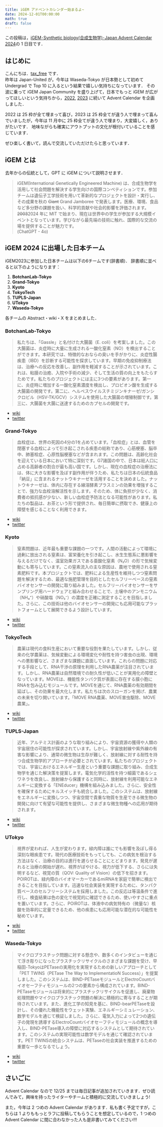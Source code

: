 ```yaml
---
title: iGEM アドベントカレンダー始まるよ~
date: 2024-12-01T00:00:00
math: true
draft: false
---
```


この投稿は，[iGEM･Synthetic biology(合成生物学)･Japan Advent Calendar 2024](https://adventar.org/calendars/10451)の 1 日目です．

## はじめに
こんにちは．[tax_free](https://x.com/taxfree_python) です．  
昨年は Japan-United が，今年は Waseda-Tokyo が日本勢として初めて Undergrad で Top 10 に入るという結果で嬉しい気持ちになっています．
その波に乗って iGEM Japan Community を盛り上げて，日本でもっと iGEM が広がってほしいという気持ちから，[2022](https://adventar.org/calendars/7510), [2023](https://adventar.org/calendars/8876) に続いて Advent Calendar を企画しました．

2022 は 25 枠が全て埋まって喜び，2023 は 25 枠全てが違う人で埋まって喜んでいましたが，今年は 11 月中に 25 枠全てが違う人で埋まり，大変嬉しく，ありがたいです．
地味ながらも確実にアウトプットの文化が根付いていることを感じています．


ぜひ楽しく書いて，読んで交流していただけたらと思っています．
<!--more-->

## iGEM とは
去年からの伝統として，GPT に iGEM について説明させます．

> iGEM(International Genetically Engineered Machine) は、合成生物学を活用して社会問題を解決する学生向けの国際コンペティションです。参加チームは遺伝子工学技術を用いて革新的なプロジェクトを設計・実行し、その成果を秋の ~~Giant~~ Grand Jamboree で発表します。医療、環境、食品など多分野の課題を扱い、科学的貢献や社会的影響を評価されます。~~2003~~2024 年に MIT で始まり、現在は世界中の学生が参加する大規模イベントとなっています。学びながら最先端の技術に触れ、国際的な交流の場を提供することが魅力です。  
(ChatGPT - 4o)

## iGEM 2024 に出場した日本チーム
iGEM2023に参加した日本チームは以下の6チームです(辞書順)．
辞書順に並べると以下のようになります：

1. **BotchanLab-Tokyo**  
2. **Grand-Tokyo**  
3. **Kyoto**  
4. **TokyoTech**  
5. **TUPLS-Japan**  
6. **UTokyo**  
7. **Waseda-Tokyo**


各チームの Abstract・wiki・X をまとめました．

### BotchanLab-Tokyo
> 私たちは、「Gassle」と名付けた大腸菌（E. coli）を考案しました。この大腸菌は、炎症時に大量に生成される一酸化窒素（NO）を検出することができます。本研究では、特徴的なおならの臭いを手がかりに、炎症性腸疾患（IBD）を診断する可能性を探求しています。早期の免疫抑制療法は、治療への反応を改善し、副作用を軽減することが示されています。これは、粘膜の治癒、入院や手術の減少、そして生活の質の向上をもたらすためです。私たちのプロジェクトには主に3つの要素があります。第一に、炎症時に増加する一酸化窒素濃度を検出し、プロピオン酸を生成する大腸菌の開発です。第二に、ヘルペスウイルスチミジンキナーゼ/ガンシクロビル（HSV-TK/GCV）システムを使用した大腸菌の増殖制御です。第三に、大腸菌を大腸に送達するためのカプセルの開発です。


- [wiki](https://2024.igem.wiki/botchanlab-tokyo)
- [twitter](https://x.com/botchanlab)




### Grand-Tokyo
> 血栓症は、世界の死因の4分の1を占めています。「血栓症」とは、血管を閉塞する血栓によって引き起こされる疾患の総称であり、心筋梗塞、脳卒中、肺塞栓症、心原性脳梗塞などが含まれます。この問題は、高齢化社会を迎えている日本において特に深刻です。G7諸国の中で、日本は総人口に占める高齢者の割合が最も高い国です。しかし、現在の血栓症の治療法には、体に大きな影響を及ぼす副作用が伴うため、私たちは日本の伝統食品「納豆」に含まれるナットウキナーゼを活用することを決めました。ナットウキナーゼは、体内に存在する線溶酵素プラスミンの効果を増強することで、強力な血栓溶解活性を示します。そのため、体に負担が少なく、消費者の抵抗感が少ない、新しい血栓症予防法となる可能性があります。私たちの製品は、お茶という形で提供され、毎日簡単に摂取でき、健康上の障壁を感じることなく利用できます。

- [wiki](https://2024.igem.wiki/grand-tokyo)
- [twitter](https://x.com/igemgrandtokyo)




### Kyoto
> 窒素問題は、近年最も重要な課題の一つです。人間の活動によって環境に過剰に放出される窒素は、富栄養化を引き起こし、水生生態系に悪影響を与えるだけでなく、温室効果ガスである亜酸化窒素（N₂O）の形で気候変動にも寄与しています。この窒素流入の主な原因は、農地で使用される窒素肥料です。本プロジェクトでは、肥料による生産性を維持しつつ窒素問題を解決するため、最適な施肥管理を目的としたセルフリーベースの窒素バイオセンサーの開発に取り組みました。セルフリーバイオセンサーをサンプリング用ハードウェアと組み合わせることで、土壌中のアンモニウム（NH₄⁺）や硝酸塩（NO₃⁻）の濃度を正確に測定することを目指しました。さらに、この技術は他のバイオセンサーの開発にも応用可能なプラットフォームとして展開できるよう設計しています。

- [wiki](https://2024.igem.wiki/kyoto)
- [twitter](https://x.com/igemkyoto)




### TokyoTech
> 農薬は現代の食料生産において重要な役割を果たしています。しかし、従来の化学農薬は、気候変動による環境変化や耐性を持つ害虫の出現、環境への悪影響など、さまざまな課題に直面しています。これらの問題に対応する手段として、RNA干渉の原理を利用したRNA農薬が注目されています。しかし、RNA農薬は自然環境での耐久性が低いことが実用化の障壁となっています。MOVEは、機能性タンパク質が表面に存在する膜小胞にRNAを包み込むモジュールです。MOVEを通じて、RNA農薬の有効期間を延ばし、その効果を最大化します。私たちは次のスローガンを掲げ、農業の未来を切り開いています。「MOVE RNA農薬、MOVE害虫駆除、MOVE農業」。

- [wiki](https://2024.igem.wiki/tokyotech)
- [twitter](https://x.com/igem_tokyotech)




### TUPLS-Japan
> 近年、アルテミス計画のような取り組みにより、宇宙資源の獲得や人類の宇宙居住の可能性が探求されています。しかし、宇宙放射線や紫外線の有害な影響により、通常の微生物は生存が難しく、放射線に対する耐性を持つ合成生物学的アプローチが必要とされています。私たちのプロジェクトでは、宇宙におけるエネルギー生産という重要な課題に取り組み、合成生物学を通じた解決策を提案します。電気化学的活性を持つ細菌であるシェワネラを改良し、放射線から保護すると同時に、放射線を利用可能なエネルギーに変換する「ENEducer」機構を組み込みました。さらに、安全性を確保するためにキルスイッチも統合しました。このシステムは、放射線をエネルギーに変換しつつ、宇宙空間で貴重な物質を生産できる微生物の開発に向けて有望な可能性を提供し、さまざまな微生物種への応用が期待されます。

- [wiki](https://2024.igem.wiki/tupls-japan)
- [twitter](https://x.com/igemtoyaku)


### UTokyo
> 視界が変われば、人生が変わります。緑内障は誰にでも影響を及ぼし得る深刻な眼疾患です。現代の医療技術をもってしても、この病気を根治する方法はなく、治療の目的は進行を遅らせることにとどまります。発見が遅れると治療の開始が遅れ、視界がぼやける、視力が低下する、さらには失明するなど、視覚の質（QOV: Quality of Vision）の低下を招きます。POIROTは、緑内障のバイオマーカーであるmiRNAを家庭で簡単に検出できることを目指しています。迅速な社会実装を実現するために、タンパク質ベースのセルフリーシステムを採用しました。この反応は等温条件で進行し、検査結果は色の変化で視覚的に確認できるため、使いやすさに重点を置いています。さらに、POIROTは、体液中の病気特有の（微量な）核酸を効率的に定量できるため、他の疾患にも応用可能な潜在的な可能性を秘めています。

- [wiki](https://2024.igem.wiki/utokyo)
- [twitter](https://x.com/iGEM_UTokyo)




### Waseda-Tokyo
> マイクロプラスチック問題に対する懸念や、数多くのインタビューを通じて浮き彫りになったプラスチックリサイクルのさまざまな課題を受け、早稲田-TokyoはPETaseの実用化を実現するための新しいアプローチとして「PET TWINS（PETase The Way to ImplementatioN Success）」を提案しました。このシステムは、BIND-PETaseモジュールとElectroCountバイオセーフティモジュールの2つの要素から構成されています。BIND-PETaseモジュールは将来的にプラスチックリサイクルを促進し、廃棄物処理問題やマイクロプラスチック問題の解決に積極的に寄与することが期待されています。また、進化工学の知見を基に、BIND-bearPETaseを設計し、その優れた機能性をウェット実験、エネルギーシミュレーション、数学モデルを通じて検証しました。さらに、電気入力によって2つの遺伝子の発現を誘導するElectroCountバイオセーフティモジュールの概念を導入し、BIND-PETase導入の障壁に対応するシステムとして期待されています。このシステムの実現可能性は数学モデルを通じて確認されています。PET TWINSの統合システムは、PETaseの社会実装を推進するための重要な一歩となるでしょう。

- [wiki](https://2024.igem.wiki/waseda-tokyo)
- [twitter](https://x.com/Wasedaigem)


## さいごに


Advent Calendar なので 12/25 までは毎日記事が追加されていきます．ぜひ読んでみて，興味を持ったライターやチームと積極的に交流していきましょう!

また，今年は 2 つめの Advent Calendar があります．私も書く予定ですが，こちらは 1 よりももっとラフに投稿してもらうことを想定しているので，1 つめの Advent Calendar に間に合わなかった人も是非書いてみてください!!!